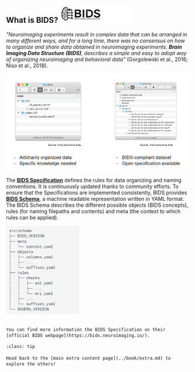 
## What is BIDS? <img src="../static/bids/logo.jpg" alt="bids-logo" width="200px">

*"Neuroimaging experiments result in complex data that can be arranged in many different ways, and for a long time, there was no consensus on how to organize and share data obtained in neuroimaging experiments. **Brain Imaging Data Structure (BIDS)**, describes a simple and easy to adopt way of organizing neuroimaging and behavioral data"* (Gorgolewski et al., 2016; Niso et al., 2018). 

<img src="../static/bids/bids-order.jpg" alt="bids-order" width="600px" align="center">



The **[BIDS Specification](https://bids-specification.readthedocs.io/en/stable/)** defines the rules for data organizing and naming conventions. It is continuously updated thanks to community efforts. To ensure that the Specifications are implemented consistently, BIDS provides **[BIDS Schema](https://bids-specification.readthedocs.io/en/stable/appendices/schema.html)**, a machine readable representation written in YAML format. The BIDS Schema describes the different possible objects (BIDS concepts), rules (for naming filepaths and contents) and meta (the context to which rules can be applied).

<img src="../static/bids/bids-schema.png" alt="bids-schema" width="200px">


```{admonition} Would you like to know more about the BIDS specification?

You can find more information the BIDS Specification on their [official BIDS webpage](https://bids.neuroimaging.io/).

```

```{admonition} Want to check more extra content?
:class: tip

Head back to the [main extra content page](../book/extra.md) to explore the others!

``` 
